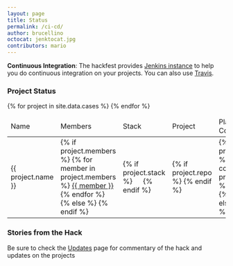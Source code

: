 ```yaml
---
layout: page
title: Status
permalink: /ci-cd/
author: brucellino
octocat: jenktocat.jpg
contributors: mario
---
```

<div class="row"></div>
<strong>Continuous Integration</strong>: The hackfest provides <a href="http://ci.sci-gaia.eu:8080">Jenkins instance</a> to help you do continuous integration on your projects. You can also use <a href="https://travis-ci.com">Travis</a>.
<h3>Project Status</h3>
<!-- all the projects table goes here -->
<table class="table text-center">
<thead>
  <td>
    Name
  </td>
  <td>
    Members
  </td>
  <td>
    Stack
  </td>
  <td>
    Project
  </td>
  <td>
    Platform Components
  </td>
  <td>
    Updates
  </td>
</thead>
{% for project in site.data.cases %}
<tr>
  <td>{{ project.name }}</td>
  <td>
    {% if project.members %}
    {% for member in project.members %}
    <a href="https://githuub.com/{{project.member}}">{{ member }}</a>
    {% endfor %}
    {% else %}
    <!-- <span class="text-danger">No members defined</span> -->
    {% endif %}
  </td>
  <td>
    {% if project.stack %}
    <a href="{{ project.stack }}"><img style="height: 1em;" src="{{ site.url }}images/stackshare.png" /></a>
    {% endif %}
  </td>
  <td>
    {% if project.repo %}
    <a href="{{ project.repo }}"><i class="fa fa-github"></i></a>
    {% endif %}
  </td>
  <td>
    {% if project.components %}
    {% for component in project.components %}
    <span class="label label-primary">{{ component }}</span>
    {% endfor %}
    {% else %}
    <!-- No Platform components specified -->
    {% endif %}
  </td>
  <td>
    <a class="btn btn-small" href="{{site.url}}/projects/{{ project.name }}">Updates</a>
  </td>
</tr>
{% endfor %}
</table>

<h3>Stories from the Hack</h3>
Be sure to check the <a href="{{ site.url }}/updates/">Updates</a> page for commentary of the hack and updates on the projects
